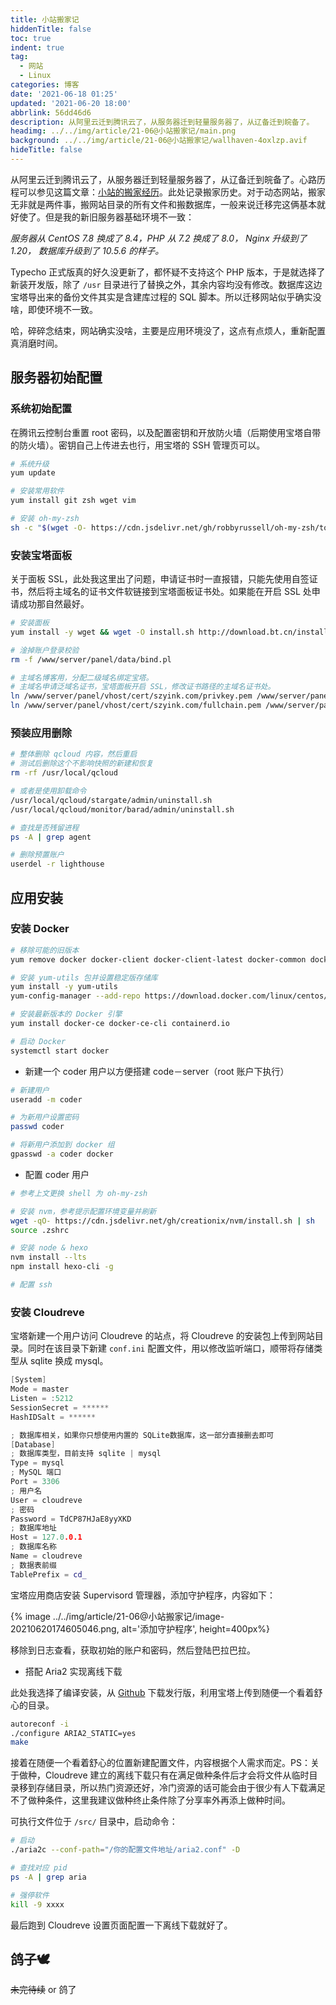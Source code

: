 ```yaml
---
title: 小站搬家记
hiddenTitle: false
toc: true
indent: true
tag:
  - 网站
  - Linux
categories: 博客
date: '2021-06-18 01:25'
updated: '2021-06-20 18:00'
abbrlink: 56dd46d6
description: 从阿里云迁到腾讯云了，从服务器迁到轻量服务器了，从辽备迁到皖备了。
headimg: ../../img/article/21-06@小站搬家记/main.png
background: ../../img/article/21-06@小站搬家记/wallhaven-4oxlzp.avif
hideTitle: false
---
```


从阿里云迁到腾讯云了，从服务器迁到轻量服务器了，从辽备迁到皖备了。心路历程可以参见这篇文章：[小站的搬家经历](https://szyink.com/archives/702/)。此处记录搬家历史。对于动态网站，搬家无非就是两件事，搬网站目录的所有文件和搬数据库，一般来说迁移完这俩基本就好使了。但是我的新旧服务器基础环境不一致：

*服务器从 CentOS 7.8 换成了 8.4，PHP 从 7.2 换成了 8.0， Nginx 升级到了 1.20， 数据库升级到了 10.5.6 的样子。*

Typecho 正式版真的好久没更新了，都怀疑不支持这个 PHP 版本，于是就选择了新装开发版，除了 `/usr` 目录进行了替换之外，其余内容均没有修改。数据库这边宝塔导出来的备份文件其实是含建库过程的 SQL 脚本。所以迁移网站似乎确实没啥，即使环境不一致。

哈，碎碎念结束，网站确实没啥，主要是应用环境没了，这点有点烦人，重新配置真消磨时间。

## 服务器初始配置

### 系统初始配置

在腾讯云控制台重置 root 密码，以及配置密钥和开放防火墙（后期使用宝塔自带的防火墙）。密钥自己上传进去也行，用宝塔的 SSH 管理页可以。

```sh 系统初始化
# 系统升级
yum update

# 安装常用软件
yum install git zsh wget vim

# 安装 oh-my-zsh
sh -c "$(wget -O- https://cdn.jsdelivr.net/gh/robbyrussell/oh-my-zsh/tools/install.sh)"
```

### 安装宝塔面板

关于面板 SSL，此处我这里出了问题，申请证书时一直报错，只能先使用自签证书，然后将主域名的证书文件软链接到宝塔面板证书处。如果能在开启 SSL 处申请成功那自然最好。

```sh 雷峰塔中有白蛇
# 安装面板
yum install -y wget && wget -O install.sh http://download.bt.cn/install/install_6.0.sh && sh install.sh

# 淦掉账户登录校验
rm -f /www/server/panel/data/bind.pl

# 主域名博客用，分配二级域名绑定宝塔。
# 主域名申请泛域名证书，宝塔面板开启 SSL，修改证书路径的主域名证书处。
ln /www/server/panel/vhost/cert/szyink.com/privkey.pem /www/server/panel/ssl/privateKey.pem
ln /www/server/panel/vhost/cert/szyink.com/fullchain.pem /www/server/panel/ssl/certificate.pem
```

### 预装应用删除

```sh 干翻监控
# 整体删除 qcloud 内容，然后重启
# 测试后删除这个不影响快照的新建和恢复
rm -rf /usr/local/qcloud

# 或者是使用卸载命令
/usr/local/qcloud/stargate/admin/uninstall.sh
/usr/local/qcloud/monitor/barad/admin/uninstall.sh

# 查找是否残留进程
ps -A | grep agent

# 删除预置账户
userdel -r lighthouse
```

## 应用安装

### 安装 Docker

```sh 文档地址：https://docs.docker.com/engine/install/centos/
# 移除可能的旧版本
yum remove docker docker-client docker-client-latest docker-common docker-latest docker-latest-logrotate docker-logrotate docker-engine

# 安装 yum-utils 包并设置稳定版存储库
yum install -y yum-utils
yum-config-manager --add-repo https://download.docker.com/linux/centos/docker-ce.repo

# 安装最新版本的 Docker 引擎
yum install docker-ce docker-ce-cli containerd.io

# 启动 Docker
systemctl start docker
```

- 新建一个 coder 用户以方便搭建 code－server（root 账户下执行）

```sh coder 用户
# 新建用户
useradd -m coder

# 为新用户设置密码
passwd coder

# 将新用户添加到 docker 组
gpasswd -a coder docker
```

- 配置 coder 用户

```sh 在 coder 用户中执行（docker）
# 参考上文更换 shell 为 oh-my-zsh

# 安装 nvm，参考提示配置环境变量并刷新
wget -qO- https://cdn.jsdelivr.net/gh/creationix/nvm/install.sh | sh
source .zshrc

# 安装 node & hexo
nvm install --lts
npm install hexo-cli -g

# 配置 ssh
```

### 安装 Cloudreve

宝塔新建一个用户访问 Cloudreve 的站点，将 Cloudreve 的安装包上传到网站目录。同时在该目录下新建 `conf.ini` 配置文件，用以修改监听端口，顺带将存储类型从 sqlite 换成 mysql。

```inl 配置文件地址：https://docs.cloudreve.org/getting-started/config
[System]
Mode = master
Listen = :5212
SessionSecret = ******
HashIDSalt = ******

; 数据库相关，如果你只想使用内置的 SQLite数据库，这一部分直接删去即可
[Database]
; 数据库类型，目前支持 sqlite | mysql
Type = mysql
; MySQL 端口
Port = 3306
; 用户名
User = cloudreve
; 密码
Password = TdCP87HJaE8yyXKD
; 数据库地址
Host = 127.0.0.1
; 数据库名称
Name = cloudreve
; 数据表前缀
TablePrefix = cd_

```

宝塔应用商店安装 Supervisord 管理器，添加守护程序，内容如下：

{% image ../../img/article/21-06@小站搬家记/image-20210620174605046.png, alt='添加守护程序', height=400px%}

移除到日志查看，获取初始的账户和密码，然后登陆巴拉巴拉。

- 搭配 Aria2 实现离线下载

此处我选择了编译安装，从 [Github](https://github.com/aria2/aria2/releases) 下载发行版，利用宝塔上传到随便一个看着舒心的目录。

```sh 参考 readme.md 文件内容进行编译安装
autoreconf -i
./configure ARIA2_STATIC=yes
make
```

接着在随便一个看着舒心的位置新建配置文件，内容根据个人需求而定。PS：关于做种，Cloudreve 建立的离线下载只有在满足做种条件后才会将文件从临时目录移到存储目录，所以热门资源还好，冷门资源的话可能会由于很少有人下载满足不了做种条件，这里我建议做种终止条件除了分享率外再添上做种时间。

可执行文件位于 `/src/` 目录中，启动命令：

```sh aria2c
# 启动
./aria2c --conf-path="/你的配置文件地址/aria2.conf" -D

# 查找对应 pid 
ps -A | grep aria

# 强停软件
kill -9 xxxx
```

最后跑到 Cloudreve 设置页面配置一下离线下载就好了。

## 鸽子🕊

~~未完待续~~ or 鸽了
